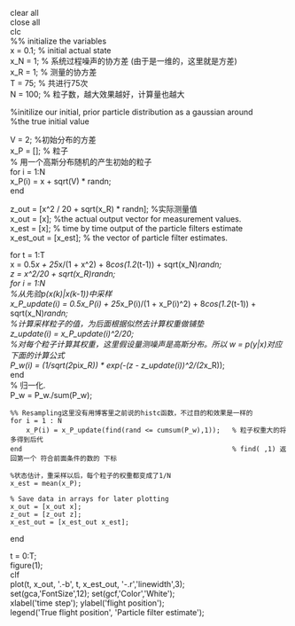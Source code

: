 clear all    
close all    
clc    
%% initialize the variables    
x = 0.1; % initial actual state    
x_N = 1; % 系统过程噪声的协方差  (由于是一维的，这里就是方差)    
x_R = 1; % 测量的协方差    
T = 75;  % 共进行75次    
N = 100; % 粒子数，越大效果越好，计算量也越大    
    
%initilize our initial, prior particle distribution as a gaussian around    
%the true initial value    
    
V = 2; %初始分布的方差    
x_P = []; % 粒子    
% 用一个高斯分布随机的产生初始的粒子    
for i = 1:N    
    x_P(i) = x + sqrt(V) * randn;    
end    
    
z_out = [x^2 / 20 + sqrt(x_R) * randn];  %实际测量值    
x_out = [x];  %the actual output vector for measurement values.    
x_est = [x]; % time by time output of the particle filters estimate    
x_est_out = [x_est]; % the vector of particle filter estimates.    
    
for t = 1:T    
    x = 0.5*x + 25*x/(1 + x^2) + 8*cos(1.2*(t-1)) +  sqrt(x_N)*randn;    
    z = x^2/20 + sqrt(x_R)*randn;    
    for i = 1:N    
        %从先验p(x(k)|x(k-1))中采样    
        x_P_update(i) = 0.5*x_P(i) + 25*x_P(i)/(1 + x_P(i)^2) + 8*cos(1.2*(t-1)) + sqrt(x_N)*randn;    
        %计算采样粒子的值，为后面根据似然去计算权重做铺垫    
        z_update(i) = x_P_update(i)^2/20;    
        %对每个粒子计算其权重，这里假设量测噪声是高斯分布。所以 w = p(y|x)对应下面的计算公式    
        P_w(i) = (1/sqrt(2*pi*x_R)) * exp(-(z - z_update(i))^2/(2*x_R));    
    end    
    % 归一化.    
    P_w = P_w./sum(P_w);    
      
    %% Resampling这里没有用博客里之前说的histc函数，不过目的和效果是一样的    
    for i = 1 : N    
        x_P(i) = x_P_update(find(rand <= cumsum(P_w),1));   % 粒子权重大的将多得到后代    
    end                                                     % find( ,1) 返回第一个 符合前面条件的数的 下标    
        
    %状态估计，重采样以后，每个粒子的权重都变成了1/N    
    x_est = mean(x_P);    
        
    % Save data in arrays for later plotting    
    x_out = [x_out x];    
    z_out = [z_out z];    
    x_est_out = [x_est_out x_est];    
        
end    
    
t = 0:T;    
figure(1);    
clf    
plot(t, x_out, '.-b', t, x_est_out, '-.r','linewidth',3);    
set(gca,'FontSize',12); set(gcf,'Color','White');    
xlabel('time step'); ylabel('flight position');    
legend('True flight position', 'Particle filter estimate');  
